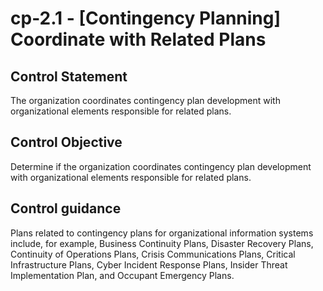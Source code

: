 # cp-2.1 - \[Contingency Planning\] Coordinate with Related Plans

## Control Statement

The organization coordinates contingency plan development with organizational elements responsible for related plans.

## Control Objective

Determine if the organization coordinates contingency plan development with organizational elements responsible for related plans.

## Control guidance

Plans related to contingency plans for organizational information systems include, for example, Business Continuity Plans, Disaster Recovery Plans, Continuity of Operations Plans, Crisis Communications Plans, Critical Infrastructure Plans, Cyber Incident Response Plans, Insider Threat Implementation Plan, and Occupant Emergency Plans.
